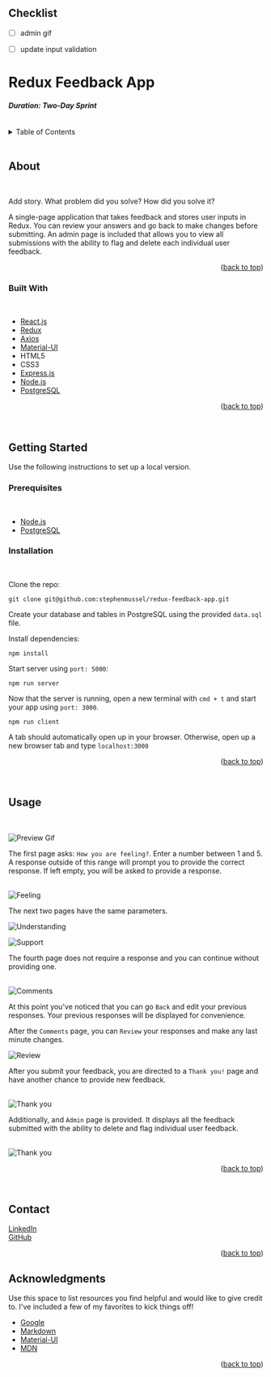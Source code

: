 ## Checklist

- [ ] admin gif
- [ ] update input validation


# Redux Feedback App



#### _Duration: Two-Day Sprint_
<br />


<!-- TABLE OF CONTENTS -->
<details>
  <summary>Table of Contents</summary>
  <ol>
    <li>
      <a href="#about">About</a>
      <ul>
        <li><a href="#built-with">Built With</a></li>
      </ul>
    </li>
    <li>
      <a href="#getting-started">Getting Started</a>
      <ul>
        <li><a href="#prerequisites">Prerequisites</a></li>
        <li><a href="#installation">Installation</a></li>
      </ul>
    </li>
    <li><a href="#usage">Usage</a></li>
    <li><a href="#contact">Contact</a></li>
    <li><a href="#acknowledgments">Acknowledgments</a></li>
  </ol>
</details>
<br />


<!-- ABOUT THE PROJECT -->
## About
<br />

Add story. What problem did you solve? How did you solve it?

A single-page application that takes feedback and stores user inputs in Redux. You can review your answers and go back to make changes before submitting. An admin page is included that allows you to view all submissions with the ability to flag and delete each individual user feedback.

<p align="right">(<a href="#top">back to top</a>)</p>

### Built With
<br />

* [React.js](https://reactjs.org/)
* [Redux](http://redux.js.org)
* [Axios](http://npmjs.com/package/axios)
* [Material-UI](https://mui.com/)
* HTML5
* CSS3
* [Express.js](http://expressjs.com)
* [Node.js](https://nodejs.org/en)
* [PostgreSQL](https://postgresgl.org)

<p align="right">(<a href="#top">back to top</a>)</p>
<br />


<!-- GETTING STARTED -->
## Getting Started

Use the following instructions to set up a local version.

### Prerequisites
<br />

- [Node.js](http://node.js.org/en)
- [PostgreSQL](http://postgresql.org)

### Installation
<br />

Clone the repo:
  ```
  git clone git@github.com:stephenmussel/redux-feedback-app.git
  ```

Create your database and tables in PostgreSQL using the provided `data.sql` file.

Install dependencies:

  ```
  npm install
  ```

Start server using `port: 5000`:

  ```
  npm run server
  ```

Now that the server is running, open a new terminal with `cmd + t` and start your app using `port: 3000`.

```
npm run client
```

A tab should automatically open up in your browser. Otherwise, open up a new browser tab and type `localhost:3000` 


<p align="right">(<a href="#top">back to top</a>)</p>
<br />


<!-- USAGE EXAMPLES -->
## Usage
<br />

![Preview Gif](/public/images/redux-feedback-app.gif)
<br />

The first page asks: `How you are feeling?`. Enter a number between 1 and 5. A response outside of this range will prompt you to provide the correct response. If left empty, you will be asked to provide a response.  
<br />  

![Feeling](/public/images/pageOne.jpg)
<br />

The next two pages have the same parameters. 
<br /> 

![Understanding](/public/images/pageTwo.jpg)
<br />  

![Support](/public/images/pageThree.jpg)
<br />

The fourth page does not require a response and you can continue without providing one.  
<br />

![Comments](/public/images/pageFour.jpg)
<br />

At this point you've noticed that you can go `Back` and edit your previous responses. Your previous responses will be displayed for convenience.
<br />

After the `Comments` page, you can `Review` your responses and make any last minute changes.
<br />

![Review](/public/images/pageFive.jpg)
<br />

After you submit your feedback, you are directed to a `Thank you!` page and have another chance to provide new feedback.  
<br />

![Thank you](/public/images/pageSix.jpg)
<br />  

Additionally, and `Admin` page is provided. It displays all the feedback submitted with the ability to delete and flag individual user feedback.  
<br />

![Thank you](/public/images/pageAdmin.jpg)
<br /> 

<p align="right">(<a href="#top">back to top</a>)</p>
<br />


<!-- CONTACT -->
## Contact  

[LinkedIn](https://www.linkedin.com/in/phaydara-vongsavanthong/)  
[GitHub](https://github.com/stephenmussel)  

<p align="right">(<a href="#top">back to top</a>)</p>



<!-- ACKNOWLEDGMENTS -->
## Acknowledgments

Use this space to list resources you find helpful and would like to give credit to. I've included a few of my favorites to kick things off!

* [Google](http://www.google.com)
* [Markdown](https://www.markdownguide.org/basic-syntax/)
* [Material-UI](https://mui.com/)
* [MDN](https://developer.mozilla.org/en-US/)

<!-- 
* [GitHub Emoji Cheat Sheet](https://www.webpagefx.com/tools/emoji-cheat-sheet)
* [Malven's Flexbox Cheatsheet](https://flexbox.malven.co/)
* [Malven's Grid Cheatsheet](https://grid.malven.co/)
* [Img Shields](https://shields.io)
* [GitHub Pages](https://pages.github.com)
* [Font Awesome](https://fontawesome.com)
* [React Icons](https://react-icons.github.io/react-icons/search)
-->

<p align="right">(<a href="#top">back to top</a>)</p>
<br />


<!-- MARKDOWN LINKS & IMAGES -->
<!-- https://www.markdownguide.org/basic-syntax/#reference-style-links -->
<!-- 
[contributors-shield]: https://img.shields.io/github/contributors/othneildrew/Best-README-Template.svg?style=for-the-badge
[contributors-url]: https://github.com/othneildrew/Best-README-Template/graphs/contributors
[forks-shield]: https://img.shields.io/github/forks/othneildrew/Best-README-Template.svg?style=for-the-badge
[forks-url]: https://github.com/othneildrew/Best-README-Template/network/members
[stars-shield]: https://img.shields.io/github/stars/othneildrew/Best-README-Template.svg?style=for-the-badge
[stars-url]: https://github.com/othneildrew/Best-README-Template/stargazers
[issues-shield]: https://img.shields.io/github/issues/othneildrew/Best-README-Template.svg?style=for-the-badge
[issues-url]: https://github.com/othneildrew/Best-README-Template/issues
[license-shield]: https://img.shields.io/github/license/othneildrew/Best-README-Template.svg?style=for-the-badge
[license-url]: https://github.com/othneildrew/Best-README-Template/blob/master/LICENSE.txt
[linkedin-shield]: https://img.shields.io/badge/-LinkedIn-black.svg?style=for-the-badge&logo=linkedin&colorB=555
[linkedin-url]: https://linkedin.com/in/othneildrew
[product-screenshot]: images/screenshot.png
-->
